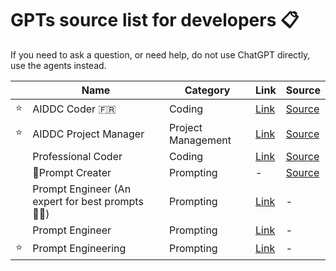 # GPTs source list for developers 📋

If you need to ask a question, or need help, do not use ChatGPT directly, use the agents instead.

| | Name | Category | Link | Source |
| --- | --- | --- | --- | --- |
| ⭐️ | AIDDC Coder 🇫🇷 | Coding | [Link](https://chat.openai.com/g/g-RmIJzZYzS-developpeur-ia) | [Source](../../agents/senior-developer.md) |
| ⭐️ | AIDDC Project Manager | Project Management | [Link](https://chat.openai.com/g/g-KbmBiVnyq-agile-gpt) | [Source](../../agents/agile-coach.md) |
| | Professional Coder | Coding | [Link](https://chat.openai.com/g/g-HgZuFuuBK-professional-coder-auto-programming) | [Source](https://github.com/ai-boost/awesome-prompts/blob/main/prompts/%F0%9F%92%BBProfessional%20Coder.md) |
| | 📓Prompt Creater  | Prompting | - | [Source](https://github.com/ai-boost/awesome-gpts-prompts/blob/main/prompts/Prompt%20Creater.md) |
| | Prompt Engineer (An expert for best prompts👍🏻)  | Prompting | [Link](https://chat.openai.com/g/g-3SZG5H8BI-prompt-engineer-an-expert-for-best-prompts) | - |
| | Prompt Engineer  | Prompting | [Link](https://chat.openai.com/g/g-5XtVuRE8Y-prompt-engineer) | - |
| ⭐️ | Prompt Engineering  | Prompting | [Link](https://chat.openai.com/g/g-bNiLAvz8R-prompt-engineering) | - |
